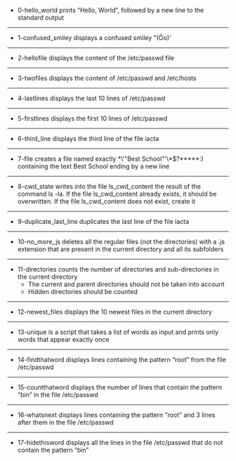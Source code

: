 * 0-hello_world prints “Hello, World”, followed by a new line to the standard output
---------------
* 1-confused_smiley displays a confused smiley "(Ôo)'
---------------
* 2-hellofile displays the content of the /etc/passwd file
--------------------
* 3-twofiles displays the content of /etc/passwd and /etc/hosts
----------------------
* 4-lastlines displays the last 10 lines of /etc/passwd
---------------------------
* 5-firstlines displays the first 10 lines of /etc/passwd
-----------------------------
* 6-third_line displays the third line of the file iacta
---------------------------------------
* 7-file creates a file named exactly \*\\'"Best School"\'\\*$\?\*\*\*\*\*:) containing the text Best School ending by a new line
--------------------------------------
* 8-cwd_state writes into the file ls_cwd_content the result of the command ls -la. If the file ls_cwd_content already exists, it should be overwritten. If the file ls_cwd_content does not exist, create it
------------------------------------------
* 9-duplicate_last_line duplicates the last line of the file iacta
---------------------
* 10-no_more_js deletes all the regular files (not the directories) with a .js extension that are present in the current directory and all its subfolders
------------------------------------
* 11-directories counts the number of directories and sub-directories in the current directory
	* The current and parent directories should not be taken into account
	* Hidden directories should be counted
--------------------------------------------
* 12-newest_files displays the 10 newest files in the current directory
-----------------------------------------------
* 13-unique is a script that takes a list of words as input and prints only words that appear exactly once
-------------------------------------
* 14-findthatword displays lines containing the pattern “root” from the file /etc/passwd
---------------------------
* 15-countthatword displays the number of lines that contain the pattern “bin” in the file /etc/passwd
--------------------------------
* 16-whatsnext displays lines containing the pattern “root” and 3 lines after them in the file /etc/passwd
------------------------------------
* 17-hidethisword displays all the lines in the file /etc/passwd that do not contain the pattern “bin”
